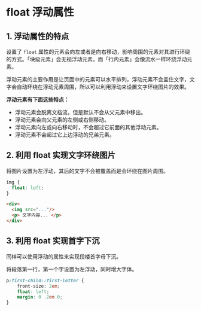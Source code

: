 # float 浮动属性

## 1. 浮动属性的特点
设置了 `float` 属性的元素会向左或者是向右移动，影响周围的元素对其进行环绕的方式。「块级元素」会无视浮动元素，而「行内元素」会像流水一样环绕浮动元素。

浮动元素的主要作用是让页面中的元素可以水平排列，浮动元素不会盖住文字，文字会自动环绕在浮动元素周围，所以可以利用浮动来设置文字环绕图片的效果。

**浮动元素有下面这些特点：**

- 浮动元素会脱离文档流，但是默认不会从父元素中移出。
- 浮动元素会向父元素的左侧或右侧移动。
- 浮动元素向左或向右移动时，不会超过它前面的其他浮动元素。
- 浮动元素不会超过它上边浮动的兄弟元素。



## 2. 利用 float 实现文字环绕图片
将图片设置为左浮动，其后的文字不会被覆盖而是会环绕在图片周围。

```css
img {
  float: left;
}
```

```html
<div>
  <img src="..."/>
  <p> 文字内容... </p>
</div>
```



## 3. 利用 float 实现首字下沉
同样可以使用浮动的属性来实现段楼首字母下沉。

将段落第一行，第一个字设置为左浮动，同时增大字体。
```css
p:first-child::first-letter {
    front-size: 2em;
    float: left;
    margin: 0 .2em 0; 
}
```

